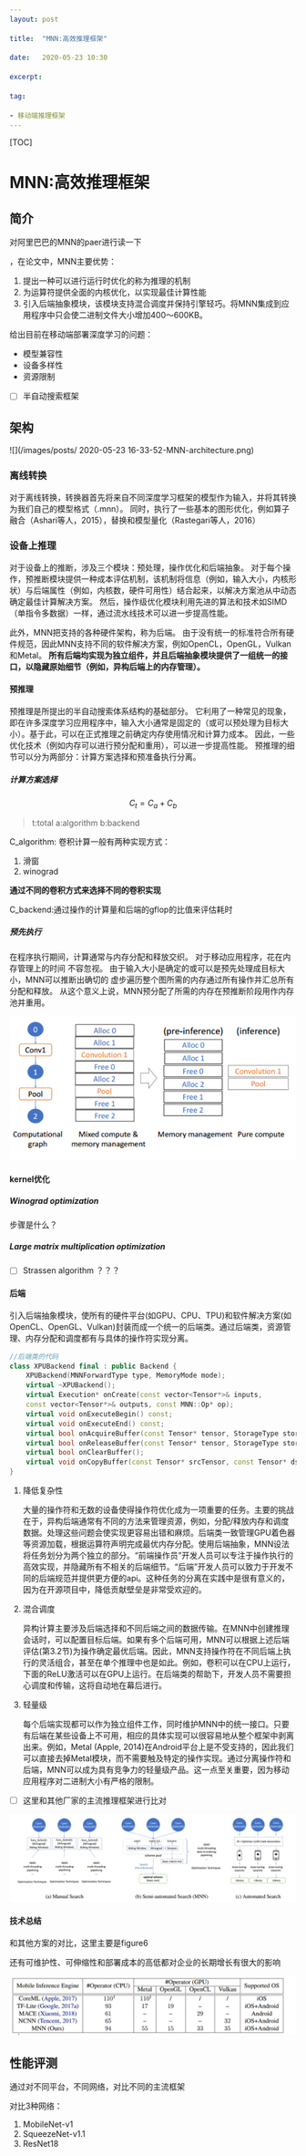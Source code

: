 ```yaml
---
layout: post

title:  "MNN:高效推理框架"

date:   2020-05-23 10:30

excerpt:

tag:

- 移动端推理框架
---
```


[TOC]



# MNN:高效推理框架



## 简介

对阿里巴巴的MNN的paer进行读一下

[mnn]: https://proceedings.mlsys.org/static/paper_files/mlsys/2020/7-Paper.pdf

，在论文中，MNN主要优势：

1. 提出一种可以进行运行时优化的称为推理的机制
2. 为运算符提供全面的内核优化，以实现最佳计算性能
3. 引入后端抽象模块，该模块支持混合调度并保持引擎轻巧。将MNN集成到应用程序中只会使二进制文件大小增加400〜600KB。

给出目前在移动端部署深度学习的问题：

- 模型兼容性
- 设备多样性
- 资源限制



- [ ] 半自动搜索框架



## 架构

![](/images/posts/ 2020-05-23 16-33-52-MNN-architecture.png)



### 离线转换

对于离线转换，转换器首先将来自不同深度学习框架的模型作为输入，并将其转换为我们自己的模型格式（.mnn）。 同时，执行了一些基本的图形优化，例如算子融合（Ashari等人，2015），替换和模型量化（Rastegari等人，2016）



### 设备上推理

对于设备上的推断，涉及三个模块：预处理，操作优化和后端抽象。 对于每个操作，预推断模块提供一种成本评估机制，该机制将信息（例如，输入大小，内核形状）与后端属性（例如，内核数，硬件可用性）结合起来，以解决方案池从中动态确定最佳计算解决方案。 然后，操作级优化模块利用先进的算法和技术如SIMD（单指令多数据）一样，通过流水线技术可以进一步提高性能。

此外，MNN把支持的各种硬件架构，称为后端。 由于没有统一的标准符合所有硬件规范，因此MNN支持不同的软件解决方案，例如OpenCL，OpenGL，Vulkan和Metal。 **所有后端均实现为独立组件，并且后端抽象模块提供了一组统一的接口，以隐藏原始细节（例如，异构后端上的内存管理）。**



#### 预推理

预推理是所提出的半自动搜索体系结构的基础部分。 它利用了一种常见的现象，即在许多深度学习应用程序中，输入大小通常是固定的（或可以预处理为目标大小）。基于此，可以在正式推理之前确定内存使用情况和计算力成本。 因此，一些优化技术（例如内存可以进行预分配和重用），可以进一步提高性能。 预推理的细节可以分为两部分：计算方案选择和预准备执行分离。



##### 计算方案选择

$$
C_t = C_a + C_b
$$

> t:total  a:algorithm b:backend

C_algorithm: 卷积计算一般有两种实现方式：

1. 滑窗
2. winograd

**通过不同的卷积方式来选择不同的卷积实现**

C_backend:通过操作的计算量和后端的gflop的比值来评估耗时



##### 预先执行

在程序执行期间，计算通常与内存分配和释放交织。 对于移动应用程序，花在内存管理上的时间
不容忽视。 由于输入大小是确定的或可以是预先处理成目标大小，MNN可以推断出确切的
虚步遍历整个图所需的内存通过所有操作并汇总所有分配和释放。 从这个意义上说，MNN预分配了所需的内存在预推断阶段用作内存池并重用。

![](/images/posts/2020-05-23-17-07-18-memory_optimization.png)



#### kernel优化



##### Winograd optimization  

步骤是什么？

##### Large matrix multiplication optimization  

- [ ] Strassen algorithm  ？？？



#### 后端

引入后端抽象模块，使所有的硬件平台(如GPU、CPU、TPU)和软件解决方案(如OpenCL、OpenGL、Vulkan)封装而成一个统一的后端类。通过后端类，资源管理、内存分配和调度都有与具体的操作符实现分离。

```c++
//后端类的代码
class XPUBackend final : public Backend {
	XPUBackend(MNNForwardType type, MemoryMode mode);
	virtual ~XPUBackend();
	virtual Execution* onCreate(const vector<Tensor*>& inputs,
	const vector<Tensor*>& outputs, const MNN::Op* op);
	virtual void onExecuteBegin() const;
	virtual void onExecuteEnd() const;
	virtual bool onAcquireBuffer(const Tensor* tensor, StorageType storageType);
	virtual bool onReleaseBuffer(const Tensor* tensor, StorageType storageType);
	virtual bool onClearBuffer();
	virtual void onCopyBuffer(const Tensor* srcTensor, const Tensor* dstTensor) const;
}
```

1. 降低复杂性

   大量的操作符和无数的设备使得操作符优化成为一项重要的任务。主要的挑战在于，异构后端通常有不同的方法来管理资源，例如，分配/释放内存和调度数据。处理这些问题会使实现更容易出错和麻烦。后端类一致管理GPU着色器等资源加载，根据运算符声明完成最优内存分配。使用后端抽象，MNN设法将任务划分为两个独立的部分。“前端操作员”开发人员可以专注于操作执行的高效实现，并隐藏所有不相关的后端细节。“后端”开发人员可以致力于开发不同的后端规范并提供更方便的api。这种任务的分离在实践中是很有意义的，因为在开源项目中，降低贡献壁垒是非常受欢迎的。

2. 混合调度

   异构计算主要涉及后端选择和不同后端之间的数据传输。在MNN中创建推理会话时，可以配置目标后端。如果有多个后端可用，MNN可以根据上述后端评估(第3.2节)为操作确定最优后端。因此，MNN支持操作符在不同后端上执行的灵活组合，甚至在单个推理中也是如此。例如，卷积可以在CPU上运行，下面的ReLU激活可以在GPU上运行。在后端类的帮助下，开发人员不需要担心调度和传输，这将自动地在幕后进行。

3. 轻量级

   每个后端实现都可以作为独立组件工作，同时维护MNN中的统一接口。只要有后端在某些设备上不可用，相应的具体实现可以很容易地从整个框架中剥离出来。例如，Metal (Apple, 2014)在Android平台上是不受支持的，因此我们可以直接去掉Metal模块，而不需要触及特定的操作实现。通过分离操作符和后端，MNN可以成为具有竞争力的轻量级产品。这一点至关重要，因为移动应用程序对二进制大小有严格的限制。

- [ ] 这里和其他厂家的主流推理框架进行比对

![](/images/posts/2020-05-25-08-22-51-MNM框架对比.png)

#### 技术总结

和其他方案的对比，这里主要是figure6

还有可维护性、可伸缩性和部署成本的高低都对企业的长期增长有很大的影响

![](/images/posts/2020-05-25-08-24-28-算子对比.png)

## 性能评测

通过对不同平台，不同网络，对比不同的主流框架

对比3种网络：

1. MobileNet-v1
2. SqueezeNet-v1.1
3. ResNet18





